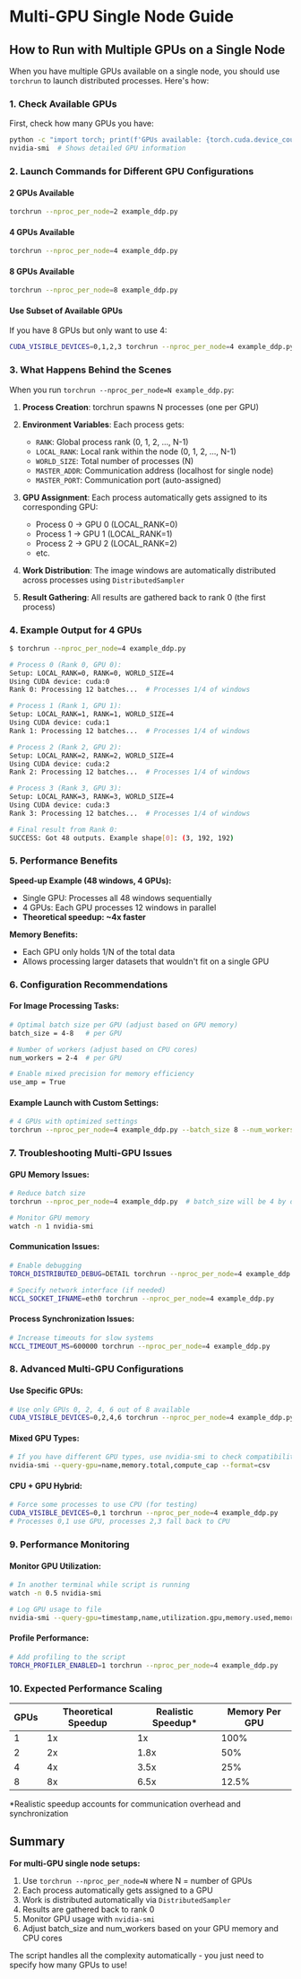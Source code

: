 # Multi-GPU Single Node Guide

## How to Run with Multiple GPUs on a Single Node

When you have multiple GPUs available on a single node, you should use `torchrun` to launch distributed processes. Here's how:

### 1. **Check Available GPUs**

First, check how many GPUs you have:
```bash
python -c "import torch; print(f'GPUs available: {torch.cuda.device_count()}')"
nvidia-smi  # Shows detailed GPU information
```

### 2. **Launch Commands for Different GPU Configurations**

#### **2 GPUs Available**
```bash
torchrun --nproc_per_node=2 example_ddp.py
```

#### **4 GPUs Available**
```bash
torchrun --nproc_per_node=4 example_ddp.py
```

#### **8 GPUs Available**
```bash
torchrun --nproc_per_node=8 example_ddp.py
```

#### **Use Subset of Available GPUs**
If you have 8 GPUs but only want to use 4:
```bash
CUDA_VISIBLE_DEVICES=0,1,2,3 torchrun --nproc_per_node=4 example_ddp.py
```

### 3. **What Happens Behind the Scenes**

When you run `torchrun --nproc_per_node=N example_ddp.py`:

1. **Process Creation**: torchrun spawns N processes (one per GPU)
2. **Environment Variables**: Each process gets:
   - `RANK`: Global process rank (0, 1, 2, ..., N-1)
   - `LOCAL_RANK`: Local rank within the node (0, 1, 2, ..., N-1)
   - `WORLD_SIZE`: Total number of processes (N)
   - `MASTER_ADDR`: Communication address (localhost for single node)
   - `MASTER_PORT`: Communication port (auto-assigned)

3. **GPU Assignment**: Each process automatically gets assigned to its corresponding GPU:
   - Process 0 → GPU 0 (LOCAL_RANK=0)
   - Process 1 → GPU 1 (LOCAL_RANK=1)
   - Process 2 → GPU 2 (LOCAL_RANK=2)
   - etc.

4. **Work Distribution**: The image windows are automatically distributed across processes using `DistributedSampler`

5. **Result Gathering**: All results are gathered back to rank 0 (the first process)

### 4. **Example Output for 4 GPUs**

```bash
$ torchrun --nproc_per_node=4 example_ddp.py

# Process 0 (Rank 0, GPU 0):
Setup: LOCAL_RANK=0, RANK=0, WORLD_SIZE=4
Using CUDA device: cuda:0
Rank 0: Processing 12 batches...  # Processes 1/4 of windows

# Process 1 (Rank 1, GPU 1):
Setup: LOCAL_RANK=1, RANK=1, WORLD_SIZE=4
Using CUDA device: cuda:1  
Rank 1: Processing 12 batches...  # Processes 1/4 of windows

# Process 2 (Rank 2, GPU 2):
Setup: LOCAL_RANK=2, RANK=2, WORLD_SIZE=4
Using CUDA device: cuda:2
Rank 2: Processing 12 batches...  # Processes 1/4 of windows

# Process 3 (Rank 3, GPU 3):
Setup: LOCAL_RANK=3, RANK=3, WORLD_SIZE=4  
Using CUDA device: cuda:3
Rank 3: Processing 12 batches...  # Processes 1/4 of windows

# Final result from Rank 0:
SUCCESS: Got 48 outputs. Example shape[0]: (3, 192, 192)
```

### 5. **Performance Benefits**

**Speed-up Example (48 windows, 4 GPUs):**
- Single GPU: Processes all 48 windows sequentially
- 4 GPUs: Each GPU processes 12 windows in parallel
- **Theoretical speedup: ~4x faster**

**Memory Benefits:**
- Each GPU only holds 1/N of the total data
- Allows processing larger datasets that wouldn't fit on a single GPU

### 6. **Configuration Recommendations**

#### **For Image Processing Tasks:**
```bash
# Optimal batch size per GPU (adjust based on GPU memory)
batch_size = 4-8   # per GPU

# Number of workers (adjust based on CPU cores)
num_workers = 2-4  # per GPU

# Enable mixed precision for memory efficiency
use_amp = True
```

#### **Example Launch with Custom Settings:**
```bash
# 4 GPUs with optimized settings
torchrun --nproc_per_node=4 example_ddp.py --batch_size 8 --num_workers 4
```

### 7. **Troubleshooting Multi-GPU Issues**

#### **GPU Memory Issues:**
```bash
# Reduce batch size
torchrun --nproc_per_node=4 example_ddp.py  # batch_size will be 4 by default

# Monitor GPU memory
watch -n 1 nvidia-smi
```

#### **Communication Issues:**
```bash
# Enable debugging
TORCH_DISTRIBUTED_DEBUG=DETAIL torchrun --nproc_per_node=4 example_ddp.py

# Specify network interface (if needed)
NCCL_SOCKET_IFNAME=eth0 torchrun --nproc_per_node=4 example_ddp.py
```

#### **Process Synchronization Issues:**
```bash
# Increase timeouts for slow systems
NCCL_TIMEOUT_MS=600000 torchrun --nproc_per_node=4 example_ddp.py
```

### 8. **Advanced Multi-GPU Configurations**

#### **Use Specific GPUs:**
```bash
# Use only GPUs 0, 2, 4, 6 out of 8 available
CUDA_VISIBLE_DEVICES=0,2,4,6 torchrun --nproc_per_node=4 example_ddp.py
```

#### **Mixed GPU Types:**
```bash
# If you have different GPU types, use nvidia-smi to check compatibility
nvidia-smi --query-gpu=name,memory.total,compute_cap --format=csv
```

#### **CPU + GPU Hybrid:**
```bash
# Force some processes to use CPU (for testing)
CUDA_VISIBLE_DEVICES=0,1 torchrun --nproc_per_node=4 example_ddp.py
# Processes 0,1 use GPU, processes 2,3 fall back to CPU
```

### 9. **Performance Monitoring**

#### **Monitor GPU Utilization:**
```bash
# In another terminal while script is running
watch -n 0.5 nvidia-smi

# Log GPU usage to file
nvidia-smi --query-gpu=timestamp,name,utilization.gpu,memory.used,memory.total --format=csv -l 1 > gpu_usage.log
```

#### **Profile Performance:**
```bash
# Add profiling to the script
TORCH_PROFILER_ENABLED=1 torchrun --nproc_per_node=4 example_ddp.py
```

### 10. **Expected Performance Scaling**

| GPUs | Theoretical Speedup | Realistic Speedup* | Memory Per GPU |
|------|-------------------|-------------------|----------------|
| 1    | 1x                | 1x                | 100%          |
| 2    | 2x                | 1.8x              | 50%           |
| 4    | 4x                | 3.5x              | 25%           |
| 8    | 8x                | 6.5x              | 12.5%         |

*Realistic speedup accounts for communication overhead and synchronization

## Summary

**For multi-GPU single node setups:**
1. Use `torchrun --nproc_per_node=N` where N = number of GPUs
2. Each process automatically gets assigned to a GPU
3. Work is distributed automatically via `DistributedSampler`
4. Results are gathered back to rank 0
5. Monitor GPU usage with `nvidia-smi`
6. Adjust batch_size and num_workers based on your GPU memory and CPU cores

The script handles all the complexity automatically - you just need to specify how many GPUs to use!
